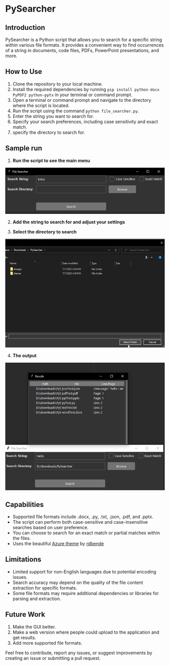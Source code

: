 # PySearcher

## Introduction
PySearcher is a Python script that allows you to search for a specific string within various file formats. It provides a convenient way to find occurrences of a string in documents, code files, PDFs, PowerPoint presentations, and more.

## How to Use
1. Clone the repository to your local machine.
2. Install the required dependencies by running `pip install python-docx PyPDF2 python-pptx` in your terminal or command prompt.
3. Open a terminal or command prompt and navigate to the directory where the script is located.
4. Run the script using the command `python file_searcher.py`.
5. Enter the string you want to search for.
6. Specify your search preferences, including case sensitivity and exact match.
7. specify the directory to search for.



## Sample run

1. **Run the script to see the main menu**

![Main Menu](Images/MainApp.png)

2. **Add the string to search for and adjust your settings**

3. **Select the directory to search**

![Main Menu](Images/selcting%20a%20floder.png)

4. **The output**

![Main Menu](Images/the%20output.png)


## Capabilities
- Supported file formats include .docx, .py, .txt, .json, .pdf, and .pptx.
- The script can perform both case-sensitive and case-insensitive searches based on user preference.
- You can choose to search for an exact match or partial matches within the files.
- Uses the beautiful [Azure theme](https://github.com/rdbende/Azure-ttk-theme/tree/main) by [rdbende](https://github.com/rdbende)

  
## Limitations
- Limited support for non-English languages due to potential encoding issues.
- Search accuracy may depend on the quality of the file content extraction for specific formats.
- Some file formats may require additional dependencies or libraries for parsing and extraction.

## Future Work
1. Make the GUI better.
2. Make a web version where people could upload to the application and get results.
3. Add more supported file formats.

Feel free to contribute, report any issues, or suggest improvements by creating an issue or submitting a pull request.

  
